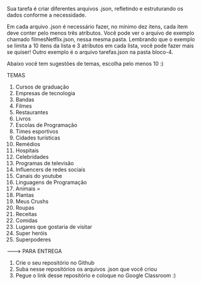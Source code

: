 Sua tarefa é criar diferentes arquivos .json,
refletindo e estruturando os dados conforme a necessidade.

Em cada arquivo .json é necessário fazer, no mínimo dez itens,
cada item deve conter pelo menos três atributos.
Você pode ver o arquivo de exemplo chamado filmesNetflix.json, nessa mesma pasta. Lembrando que o exemplo se limita a 10 itens da lista e 3 atributos em cada lista, você pode fazer mais se quiser!
Outro exemplo é o arquivo tarefas.json na pasta bloco-4.

Abaixo você tem sugestões de temas, escolha pelo menos 10 :)

TEMAS

1. Cursos de graduação
2. Empresas de tecnologia
3. Bandas
4. Filmes
5. Restaurantes
6. Livros
7. Escolas de Programação
8. Times esportivos
9. Cidades turísticas
10. Remédios
11. Hospitais
12. Celebridades
13. Programas de televisão
14. Influencers de redes sociais
15. Canais do youtube
16. Linguagens de Programação
17. Animais =
18. Plantas
19. Meus Crushs
20. Roupas
21. Receitas
22. Comidas
23. Lugares que gostaria de visitar
24. Super heróis
25. Superpoderes

---> PARA ENTREGA

1. Crie o seu repositório no Github
2. Suba nesse repositórios os arquivos .json que você criou
3. Pegue o link desse repositório e coloque no Google Classroom :)
